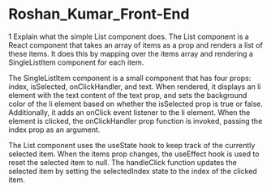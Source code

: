 # Roshan_Kumar_Front-End
1 Explain what the simple List component does.
The List component is a React component that takes an array of items as a prop and renders a list of these items. It does this by mapping over the items array and rendering a SingleListItem component for each item.

The SingleListItem component is a small component that has four props: index, isSelected, onClickHandler, and text. When rendered, it displays an li element with the text content of the text prop, and sets the background color of the li element based on whether the isSelected prop is true or false. Additionally, it adds an onClick event listener to the li element. When the element is clicked, the onClickHandler prop function is invoked, passing the index prop as an argument.

The List component uses the useState hook to keep track of the currently selected item. When the items prop changes, the useEffect hook is used to reset the selected item to null. The handleClick function updates the selected item by setting the selectedIndex state to the index of the clicked item.
